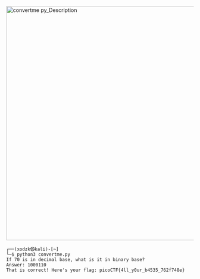 

<img width="627" alt="convertme py_Description" src="https://github.com/sahinyurek/picoCTF-writeups/assets/62119201/2f6701a0-4399-4631-ba1f-fd5e87e86439">


```shell
┌──(xodzk㉿kali)-[~]
└─$ python3 convertme.py 
If 70 is in decimal base, what is it in binary base?
Answer: 1000110
That is correct! Here's your flag: picoCTF{4ll_y0ur_b4535_762f748e}
```
